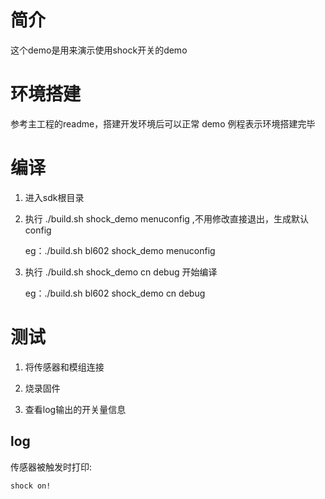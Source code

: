 # 简介

这个demo是用来演示使用shock开关的demo

# 环境搭建

参考主工程的readme，搭建开发环境后可以正常 demo 例程表示环境搭建完毕

# 编译

1. 进入sdk根目录

2. 执行 ./build.sh <platform> shock_demo menuconfig ,不用修改直接退出，生成默认config

   eg：./build.sh bl602 shock_demo menuconfig

3. 执行 ./build.sh <platform> shock_demo cn debug 开始编译

   eg：./build.sh bl602 shock_demo cn debug

# 测试

1. 将传感器和模组连接

2. 烧录固件

3. 查看log输出的开关量信息

## log

传感器被触发时打印:
```
shock on!
```
